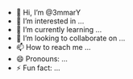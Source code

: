 - 👋 Hi, I’m @3mmarY
- 👀 I’m interested in ...
- 🌱 I’m currently learning ...
- 💞️ I’m looking to collaborate on ...
- 📫 How to reach me ...
- 😄 Pronouns: ...
- ⚡ Fun fact: ...

<!---
3mmarY/3mmarY is a ✨ special ✨ repository because its `README.md` (this file) appears on your GitHub profile.
You can click the Preview link to take a look at your changes.
--->
